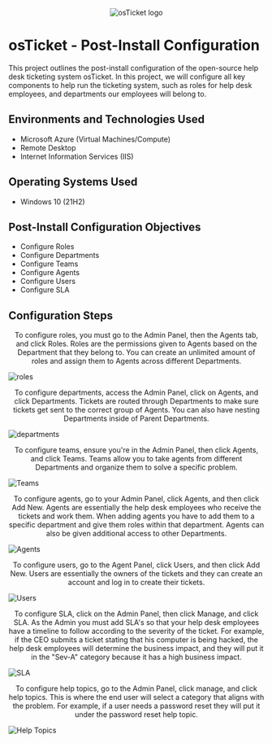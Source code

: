 <p align="center">
<img src="https://i.imgur.com/Clzj7Xs.png" alt="osTicket logo"/>
</p>

<h1>osTicket - Post-Install Configuration</h1>
This project outlines the post-install configuration of the open-source help desk ticketing system osTicket. In this project, we will configure all key components to help run the ticketing system, such as roles for help desk employees, and departments our employees will belong to. <br />


<h2>Environments and Technologies Used</h2>

- Microsoft Azure (Virtual Machines/Compute)
- Remote Desktop
- Internet Information Services (IIS)

<h2>Operating Systems Used </h2>

- Windows 10</b> (21H2)

<h2>Post-Install Configuration Objectives</h2>

- Configure Roles
- Configure Departments
- Configure Teams
- Configure Agents
- Configure Users
- Configure SLA

<h2>Configuration Steps</h2>

<p align="center">
To configure roles, you must go to the Admin Panel, then the Agents tab, and click Roles. Roles are the permissions given to Agents based on the Department that they belong to. You can create an unlimited amount of roles and assign them to Agents across different Departments.

![roles](https://github.com/user-attachments/assets/605e4b72-f4ed-458c-b8d6-c5e0c0986ae4)



<p align="center">
To configure departments, access the Admin Panel, click on Agents, and click Departments. Tickets are routed through Departments to make sure tickets get sent to the correct group of Agents. You can also have nesting Departments inside of Parent Departments.

  
![departments](https://github.com/user-attachments/assets/ef38be5f-b3d7-408c-9ee6-5f0c82c19e4b)

<p align="center">
To configure teams, ensure you're in the Admin Panel, then click Agents, and click Teams. Teams allow you to take agents from different Departments and organize them to solve a specific problem.

![Teams](https://github.com/user-attachments/assets/a7f106fe-79fb-4484-ac0b-ac4c9c2f8da0)

<p align="center">
To configure agents, go to your Admin Panel, click Agents, and then click Add New. Agents are essentially the help desk employees who receive the tickets and work them. When adding agents you have to add them to a specific department and give them roles within that department. Agents can also be given additional access to other Departments.

![Agents](https://github.com/user-attachments/assets/fdb9302a-d4f5-4b43-880f-8502f907c6c1)
<p align="center">
To configure users, go to the Agent Panel, click Users, and then click Add New. Users are essentially the owners of the tickets and they can create an account and log in to create their tickets.


![Users](https://github.com/user-attachments/assets/dc8ff091-2682-478f-babd-eb6e0da4c076)
<p align="center">
To configure SLA, click on the Admin Panel, then click Manage, and click SLA. As the Admin you must add SLA's so that your help desk employees have a timeline to follow according to the severity of the ticket. For example, if the CEO submits a ticket stating that his  computer is being hacked, the help desk employees will determine the business impact, and they will put it in the "Sev-A" category because it has a high business impact.

![SLA](https://github.com/user-attachments/assets/ee27d304-4216-408b-91cf-b0489234a640)
<p align="center">
To configure help topics, go to the Admin Panel, click manage, and click help topics. This is where the end user will select a category that aligns with the problem. For example, if a user needs a password reset they will put it under the password reset help topic.

![Help Topics](https://github.com/user-attachments/assets/0549dcf4-991b-4ba6-b890-316b3a02f994)

<br />
<br />

